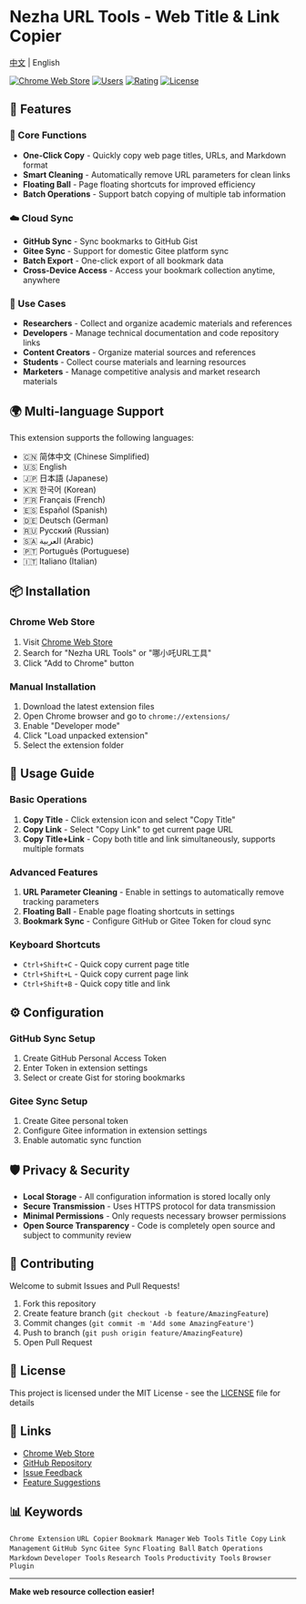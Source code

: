 # Nezha URL Tools - Web Title & Link Copier

[中文](README.md) | English

[![Chrome Web Store](https://img.shields.io/chrome-web-store/v/your-extension-id)](https://chrome.google.com/webstore/detail/your-extension-id)
[![Users](https://img.shields.io/chrome-web-store/users/your-extension-id)](https://chrome.google.com/webstore/detail/your-extension-id)
[![Rating](https://img.shields.io/chrome-web-store/rating/your-extension-id)](https://chrome.google.com/webstore/detail/your-extension-id)
[![License](https://img.shields.io/badge/license-MIT-blue.svg)](LICENSE)

## 🌟 Features

### 🚀 Core Functions
- **One-Click Copy** - Quickly copy web page titles, URLs, and Markdown format
- **Smart Cleaning** - Automatically remove URL parameters for clean links
- **Floating Ball** - Page floating shortcuts for improved efficiency
- **Batch Operations** - Support batch copying of multiple tab information

### ☁️ Cloud Sync
- **GitHub Sync** - Sync bookmarks to GitHub Gist
- **Gitee Sync** - Support for domestic Gitee platform sync
- **Batch Export** - One-click export of all bookmark data
- **Cross-Device Access** - Access your bookmark collection anytime, anywhere

### 🎯 Use Cases
- **Researchers** - Collect and organize academic materials and references
- **Developers** - Manage technical documentation and code repository links
- **Content Creators** - Organize material sources and references
- **Students** - Collect course materials and learning resources
- **Marketers** - Manage competitive analysis and market research materials

## 🌍 Multi-language Support

This extension supports the following languages:
- 🇨🇳 简体中文 (Chinese Simplified)
- 🇺🇸 English
- 🇯🇵 日本語 (Japanese)
- 🇰🇷 한국어 (Korean)
- 🇫🇷 Français (French)
- 🇪🇸 Español (Spanish)
- 🇩🇪 Deutsch (German)
- 🇷🇺 Русский (Russian)
- 🇸🇦 العربية (Arabic)
- 🇵🇹 Português (Portuguese)
- 🇮🇹 Italiano (Italian)

## 📦 Installation

### Chrome Web Store
1. Visit [Chrome Web Store](https://chrome.google.com/webstore/)
2. Search for "Nezha URL Tools" or "哪小吒URL工具"
3. Click "Add to Chrome" button

### Manual Installation
1. Download the latest extension files
2. Open Chrome browser and go to `chrome://extensions/`
3. Enable "Developer mode"
4. Click "Load unpacked extension"
5. Select the extension folder

## 🔧 Usage Guide

### Basic Operations
1. **Copy Title** - Click extension icon and select "Copy Title"
2. **Copy Link** - Select "Copy Link" to get current page URL
3. **Copy Title+Link** - Copy both title and link simultaneously, supports multiple formats

### Advanced Features
1. **URL Parameter Cleaning** - Enable in settings to automatically remove tracking parameters
2. **Floating Ball** - Enable page floating shortcuts in settings
3. **Bookmark Sync** - Configure GitHub or Gitee Token for cloud sync

### Keyboard Shortcuts
- `Ctrl+Shift+C` - Quick copy current page title
- `Ctrl+Shift+L` - Quick copy current page link
- `Ctrl+Shift+B` - Quick copy title and link

## ⚙️ Configuration

### GitHub Sync Setup
1. Create GitHub Personal Access Token
2. Enter Token in extension settings
3. Select or create Gist for storing bookmarks

### Gitee Sync Setup
1. Create Gitee personal token
2. Configure Gitee information in extension settings
3. Enable automatic sync function

## 🛡️ Privacy & Security

- **Local Storage** - All configuration information is stored locally only
- **Secure Transmission** - Uses HTTPS protocol for data transmission
- **Minimal Permissions** - Only requests necessary browser permissions
- **Open Source Transparency** - Code is completely open source and subject to community review

## 🤝 Contributing

Welcome to submit Issues and Pull Requests!

1. Fork this repository
2. Create feature branch (`git checkout -b feature/AmazingFeature`)
3. Commit changes (`git commit -m 'Add some AmazingFeature'`)
4. Push to branch (`git push origin feature/AmazingFeature`)
5. Open Pull Request

## 📄 License

This project is licensed under the MIT License - see the [LICENSE](LICENSE) file for details

## 🔗 Links

- [Chrome Web Store](https://chrome.google.com/webstore/)
- [GitHub Repository](https://github.com/dst1213/nz-tools)
- [Issue Feedback](https://github.com/dst1213/nz-tools/issues)
- [Feature Suggestions](https://github.com/dst1213/nz-tools/discussions)

## 📊 Keywords

`Chrome Extension` `URL Copier` `Bookmark Manager` `Web Tools` `Title Copy` `Link Management` `GitHub Sync` `Gitee Sync` `Floating Ball` `Batch Operations` `Markdown` `Developer Tools` `Research Tools` `Productivity Tools` `Browser Plugin`

---

**Make web resource collection easier!**